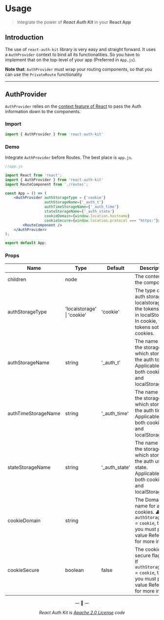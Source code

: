 # Usage

> Integrate the power of _**React Auth Kit**_ in your **React App**

## Introduction

The use of `react-auth-kit` library is very easy and straight forward. 
It uses a `AuthProvider` context to bind all its functionalities. 
So you have to implement that on the top-level of your app (Preferred in `App.js`).

**Note that**: `AuthProvider` must wrap your routing components, so that you can use the `PrivateRoute` functionality

---
## AuthProvider

`AuthProvider` relies on the [context feature of React](https://reactjs.org/docs/context.html) to pass the Auth information down
to the components.

### Import
```jsx
import { AuthProvider } from 'react-auth-kit'
```

### Demo

Integrate `AuthProvider` before Routes. The best place is `app.js`.


```jsx
//app.js

import React from 'react';
import { AuthProvider } from 'react-auth-kit'
import RouteComponent from './routes';

const App = () => (
    <AuthProvider authStorageType = {'cookie'}
                  authStorageName={'_auth_t'}
                  authTimeStorageName={'_auth_time'}
                  stateStorageName={'_auth_state'}
                  cookieDomain={window.location.hostname}
                  cookieSecure={window.location.protocol === "https:"}>
        <RouteComponent />
    </AuthProvider>
);

export default App;
```

### Props

| Name                | Type                       | Default       | Description                                                                                                                                                                         |
|---------------------|----------------------------|---------------|-------------------------------------------------------------------------------------------------------------------------------------------------------------------------------------|
| children            | node                       |               | The content of the component                                                                                                                                                        |
| authStorageType     | 'localstorage' \| 'cookie' | 'cookie'      | The type of the auth storage.  In localstorage, the tokens store in localStorage. In cookie, the tokens sotore in cookies.                                                          |
| authStorageName     | string                     | '_auth_t'     | The name of the storage, which stores the auth token.  Applicable for both cookies and localStorage.                                                                                |
| authTimeStorageName | string                     | '_auth_time'  | The name of the storage, which stores the auth time. Applicable for both cookies and localStorage                                                                                   |
| stateStorageName    | string                     | '_auth_state' | The name of the storage, which stores the auth user state. Applicable for both cookies and localStorage                                                                             |
| cookieDomain        | string                     |               | The Domain name for all cookies. ⚠ If `authStorageType` = `cookie`, then you must put a value Refer [this](https://developer.mozilla.org/en-US/docs/Web/HTTP/Cookies) for more info |
| cookieSecure        | boolean                    | false         | The cookie secure flag. ⚠ If `authStorageType` = `cookie`, then you must put a value Refer [this](https://developer.mozilla.org/en-US/docs/Web/HTTP/Cookies) for more info          |

<p align="center">&mdash; 🔑  &mdash;</p>
<p align="center"><i>React Auth Kit is <a href="https://github.com/react-auth-kit/react-auth-kit/blob/master/LICENSE">Apache 2.0 License</a> code</i></p>